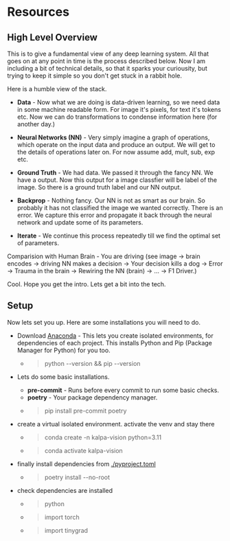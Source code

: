 # Resources

## High Level Overview

This is to give a fundamental view of any deep learning system. All that goes on at any point in time is the process described below. Now I am including a bit of technical details, so that it sparks your curiousity, but trying to keep it simple so you don't get stuck in a rabbit hole.

Here is a humble view of the stack.

* **Data** - Now what we are doing is data-driven learning, so we need data in some machine readable form. For image it's pixels, for text it's tokens etc. Now we can do transformations to condense information here (for another day.)

* **Neural Networks (NN)** - Very simply imagine a graph of operations, which operate on the input data and produce an output. We will get to the details of operations later on. For now assume add, mult, sub, exp etc.

* **Ground Truth** - We had data. We passed it through the fancy NN. We have a output. Now this output for a image classfier will be label of the image. So there is a ground truth label and our NN output.

* **Backprop** - Nothing fancy. Our NN is not as smart as our brain. So probably it has not classified the image we wanted correctly. There is an error. We capture this error and propagate it back through the neural network and update some of its parameters.

* **Iterate** - We continue this process repeatedly till we find the optimal set of parameters.

Comparision with Human Brain - You are driving (see image -> brain encodes -> driving NN makes a decision -> Your decision kills a dog -> Error -> Trauma in the brain -> Rewiring the NN (brain) -> ... -> F1 Driver.)

Cool. Hope you get the intro. Lets get a bit into the tech.

## Setup

Now lets set you up. Here are some installations you will need to do.

* Download [Anaconda](https://www.anaconda.com/download) - This lets you create isolated environments, for dependencies of each project. This installs Python and Pip (Package Manager for Python) for you too.

  * > python --version && pip --version
* Lets do some basic installations.
  * **pre-commit** - Runs before every commit to run some basic checks.
  * **poetry** - Your package dependency manager.
  * > pip install pre-commit poetry
* create a virtual isolated environment. activate the venv and stay there
  * > conda create -n kalpa-vision python=3.11
  * > conda activate kalpa-vision
* finally install dependencies from [./pyproject.toml](./pyproject.toml)
  * > poetry install --no-root
* check dependencies are installed
  * >python
  * > import torch
  * > import tinygrad

